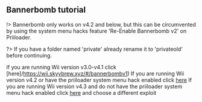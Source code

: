 ## Bannerbomb tutorial

!> Bannerbomb only works on v4.2 and below, but this can be circumvented by using the system menu hacks feature 'Re-Enable Bannerbomb v2' on Priiloader.

?>  If you have a folder named 'private' already rename it to 'privateold' before continuing.

If you are running Wii version v3.0-v4.1 click [here]/https://wii.skyybrew.xyz/#/bannerbombv1)
If you are running Wii version v4.2 or have the priiloader system menu hack enabled click [here](https://wii.skyybrew.xyz/#/bannerbombv2)
If you are running Wii version v4.3 and do not have the priiloader system menu hack enabled click [here](https://wii.skyybrew.xyz/#/chooseyourexploit) and choose a different exploit

